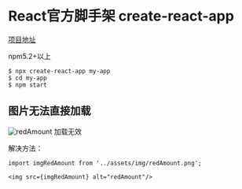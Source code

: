 # React官方脚手架 create-react-app

[项目地址](https://github.com/facebook/create-react-app)

npm5.2+以上
```
$ npx create-react-app my-app
$ cd my-app
$ npm start
```


## 图片无法直接加载
 
<img src="../assets/img/redAmount.png" alt="redAmount"/> 加载无效

解决方法：
```
import imgRedAmount from '../assets/img/redAmount.png';

<img src={imgRedAmount} alt="redAmount"/>
```
